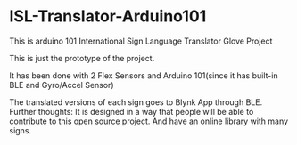 # ISL-Translator-Arduino101
This is arduino 101 International Sign Language Translator Glove Project

This is just the prototype of the project.

It has been done with 2 Flex Sensors and Arduino 101(since it has built-in BLE and Gyro/Accel Sensor)

The translated versions of each sign goes to Blynk App through BLE. Further thoughts: It is designed in a way that people will be able to contribute to this open source project. And have an online library with many signs. 
